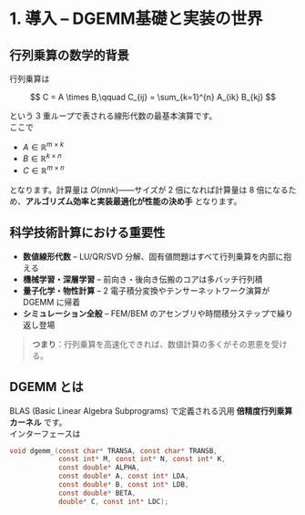 # 1. 導入 – DGEMM基礎と実装の世界  

## 行列乗算の数学的背景  

行列乗算は  

$$
C = A \times B,\qquad
C_{ij} = \sum_{k=1}^{n} A_{ik} B_{kj}
$$

という 3 重ループで表される線形代数の最基本演算です。  
ここで  

- $A \in \mathbb{R}^{m \times k}$
- $B \in \mathbb{R}^{k \times n}$
- $C \in \mathbb{R}^{m \times n}$

となります。計算量は $O(mnk)$――サイズが 2 倍になれば計算量は 8 倍になるため、**アルゴリズム効率と実装最適化が性能の決め手** となります。

## 科学技術計算における重要性  

- **数値線形代数** – LU/QR/SVD 分解、固有値問題はすべて行列乗算を内部に抱える  
- **機械学習・深層学習** – 前向き・後向き伝搬のコアは多バッチ行列積  
- **量子化学・物性計算** – 2 電子積分変換やテンサーネットワーク演算が DGEMM に帰着  
- **シミュレーション全般** – FEM/BEM のアセンブリや時間積分ステップで繰り返し登場  

> **つまり**：行列乗算を高速化できれば、数値計算の多くがその恩恵を受ける。

## DGEMM とは  

BLAS (Basic Linear Algebra Subprograms) で定義される汎用 **倍精度行列乗算カーネル** です。  
インターフェースは

```c
void dgemm_(const char* TRANSA, const char* TRANSB,
            const int* M, const int* N, const int* K,
            const double* ALPHA,
            const double* A, const int* LDA,
            const double* B, const int* LDB,
            const double* BETA,
            double* C, const int* LDC);

